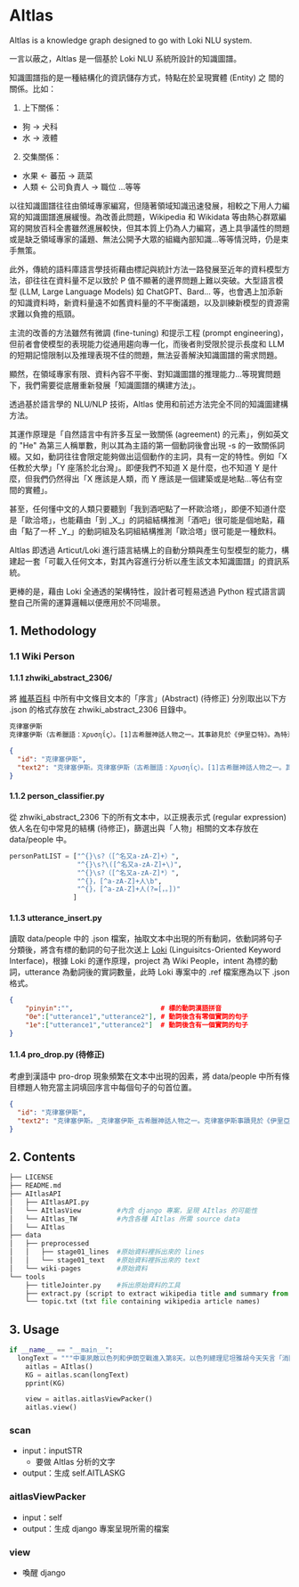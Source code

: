 # AItlas

AItlas is a knowledge graph designed to go with Loki NLU system.

一言以蔽之，AItlas 是一個基於 Loki NLU 系統所設計的知識圖譜。

知識圖譜指的是一種結構化的資訊儲存方式，特點在於呈現實體 (Entity) 之 間的關係。比如：

1.  上下關係：

- 狗 -> 犬科
- 水 -> 液體

2. 交集關係：

- 水果 <- 蕃茄 -> 蔬菜
- 人類 <- 公司負責人 -> 職位
  …等等

以往知識圖譜往往由領域專家編寫，但隨著領域知識迅速發展，相較之下用人力編寫的知識圖譜進展緩慢。為改善此問題，Wikipedia 和 Wikidata 等由熱心群眾編寫的開放百科全書雖然進展較快，但其本質上仍為人力編寫，遇上具爭議性的問題或是缺乏領域專家的議題、無法公開予大眾的組織內部知識…等等情況時，仍是束手無策。

此外，傳統的語料庫語言學技術藉由標記與統計方法一路發展至近年的資料模型方法，卻往往在資料量不足以致於 P 值不顯著的邊界問題上難以突破。大型語言模型 (LLM, Large Language Models) 如 ChatGPT、Bard... 等，也會遇上加添新的知識資料時，新資料量遠不如舊資料量的不平衡議題，以及訓練新模型的資源需求難以負擔的瓶頸。

主流的改善的方法雖然有微調 (fine-tuning) 和提示工程 (prompt engineering)，但前者會使模型的表現能力從通用趨向專一化，而後者則受限於提示長度和 LLM 的短期記憶限制以及推理表現不佳的問題，無法妥善解決知識圖譜的需求問題。

顯然，在領域專家有限、資料內容不平衡、對知識圖譜的推理能力…等現實問題下，我們需要從底層重新發展「知識圖譜的構建方法」。

透過基於語言學的 NLU/NLP 技術，AItlas 使用和前述方法完全不同的知識圖建構方法。

其運作原理是「自然語言中有許多互呈一致關係 (agreement) 的元素」，例如英文的 "He" 為第三人稱單數，則以其為主語的第一個動詞後會出現 -s 的一致關係詞綴。又如，動詞往往會限定能夠做出這個動作的主詞，具有一定的特性。例如「X 任教於大學」「Y 座落於北台灣」。即便我們不知道 X 是什麼，也不知道 Y 是什麼，但我們仍然得出「X 應該是人類，而 Y 應該是一個建築或是地點…等佔有空間的實體」。

甚至，任何懂中文的人類只要聽到「我到酒吧點了一杯歐洽塔」，即便不知道什麼是「歐洽塔」，也能藉由「到 \_X\_」的詞組結構推測「酒吧」很可能是個地點，藉由「點了一杯 \_Y\_」的動詞組及名詞組結構推測「歐洽塔」很可能是一種飲料。

AItlas 即透過 Articut/Loki 進行語言結構上的自動分類與產生句型模型的能力，構建起一套「可載入任何文本，對其內容進行分析以產生該文本知識圖譜」的資訊系統。

更棒的是，藉由 Loki 全通透的架構特性，設計者可輕易透過 Python 程式語言調整自己所需的運算邏輯以便應用於不同場景。

## 1. Methodology

### 1.1 Wiki Person

#### 1.1.1 zhwiki_abstract_2306/

將 [維基百科](https://www.wikipedia.org/) 中所有中文條目文本的「序言」(Abstract) (待修正) 分別取出以下方 .json 的格式存放在 zhwiki_abstract_2306 目錄中。

```txt
克律塞伊斯
克律塞伊斯（古希臘語：Χρυσηΐς）。[1]古希臘神話人物之一。其事跡見於《伊里亞特》。為特洛伊阿波羅祭司克律塞斯之女，為阿伽門農所俘。後者沉迷於其美貌而拒絕其父贖回，遂遭太陽神降瘟疫於希臘聯軍，使之迫於壓力而派奧德修斯將其送回。一說她與阿伽門農結合，生下一子。其形象於相關藝術作品中得到廣泛反映。
```

```json
{
  "id": "克律塞伊斯",
  "text2": "克律塞伊斯。克律塞伊斯（古希臘語：Χρυσηΐς）。[1]古希臘神話人物之一。其事跡見於《伊里亞特》。為特洛伊阿波羅祭司克律塞斯之女，為阿伽門農所俘。後者沉迷於其美貌而拒絕其父贖回，遂遭太陽神降瘟疫於希臘聯軍，使之迫於壓力而派奧德修斯將其送回。一說她與阿伽門農結合，生下一子。其形象於相關藝術作品中得到廣泛反映。"
}
```

#### 1.1.2 person_classifier.py

從 zhwiki_abstract_2306 下的所有文本中，以正規表示式 (regular expression) 依人名在句中常見的結構 (待修正)，篩選出與「人物」相關的文本存放在 data/people 中。

```python
personPatLIST = ["^{}\s?（[^名又a-zA-Z]+）",
                 "^{}\s?\([^名又a-zA-Z]+\)",
                 "^{}\s?（[^名又a-zA-Z]*）",
                 "^{}，[^a-zA-Z]+人\b",
                 "^{}，[^a-zA-Z]+人(?=[，。])"
                ]
```

#### 1.1.3 utterance_insert.py

讀取 data/people 中的 .json 檔案，抽取文本中出現的所有動詞，依動詞將句子分類後，將含有標的動詞的句子批次送上 [Loki](https://api.droidtown.co/document/#Loki) (Linguisitcs-Oriented Keyword Interface)，根據 Loki 的運作原理，project 為 Wiki People，intent 為標的動詞，utterance 為動詞後的實詞數量，此時 Loki 專案中的 .ref 檔案應為以下 .json 格式。

```json
{
    "pinyin":"",                      # 標的動詞漢語拼音
    "0e":["utterance1","utterance2"], # 動詞後含有零個實詞的句子
    "1e":["utterance1","utterance2"]  # 動詞後含有一個實詞的句子
}
```

#### 1.1.4 pro_drop.py (待修正)

考慮到漢語中 pro-drop 現象頻繁在文本中出現的因素，將 data/people 中所有條目標題人物充當主詞填回序言中每個句子的句首位置。

```json
{
  "id": "克律塞伊斯",
  "text2": "克律塞伊斯。_克律塞伊斯_古希臘神話人物之一。克律塞伊斯事蹟見於《伊里亞特》。_克律塞伊斯_爲特洛伊阿波羅祭司克律塞斯之女，_克律塞伊斯_爲阿伽門農所俘。_克律塞伊斯_後者沉迷於其美貌而拒絕其父贖回，_克律塞伊斯_遂遭太陽神降瘟疫於希臘聯軍，克律塞伊斯使之迫於壓力而派奧德修斯將其送回。_克律塞伊斯_一說她與阿伽門農結合，克律塞伊斯生下一子。克律塞伊斯形象於相關藝術作品中得到廣泛反映"
}
```

## 2. Contents

```python
├── LICENSE
├── README.md
├── AItlasAPI
│   ├── AItlasAPI.py
│   └── AItlasView         #內含 django 專案，呈現 AItlas 的可能性
│   └── AItlas_TW          #內含各種 AItlas 所需 source data
│   └── AItlas
├── data
│   ├── preprocessed
│   │   ├── stage01_lines  #原始資料裡拆出來的 lines
│   │   └── stage01_text   #原始資料裡拆出來的 text
│   └── wiki-pages         #原始資料
└── tools
    ├── titleJointer.py    #拆出原始資料的工具
    ├── extract.py (script to extract wikipedia title and summary from topic.txt
    └── topic.txt (txt file containing wikipedia article names)
```

## 3. Usage

```python
if __name__ == "__main__":
  longText = """中東夙敵以色列和伊朗空戰進入第8天。以色列總理尼坦雅胡今天矢言「消除」伊朗構成的核子和彈道飛彈威脅。法新社報導，尼坦雅胡（Benjamin Netanyahu）在南部城巿俾什巴（Beersheba）告訴記者：「我們致力於信守摧毀核威脅的承諾、針對以色列的核滅絕威脅。」伊朗今天的飛彈攻勢擊中當地一間醫院。"""
    aitlas = AItlas()
    KG = aitlas.scan(longText)
    pprint(KG)

    view = aitlas.aitlasViewPacker()
    aitlas.view()
```

### scan
- input：inputSTR
  - 要做 AItlas 分析的文字
- output：生成 self.AITLASKG

### aitlasViewPacker
- input：self
- output：生成 django 專案呈現所需的檔案

### view
- 喚醒 django

